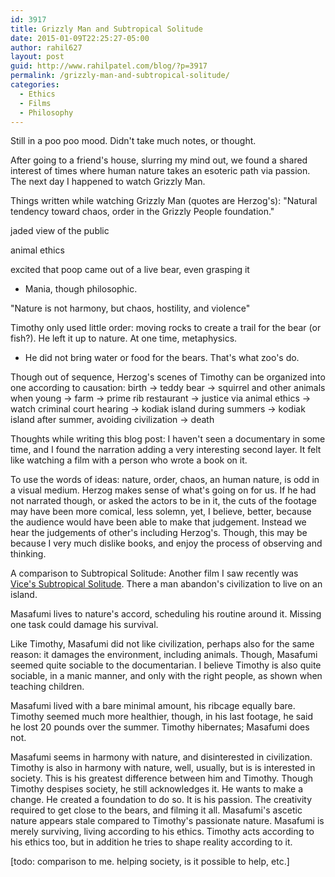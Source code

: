 ```yaml
---
id: 3917
title: Grizzly Man and Subtropical Solitude
date: 2015-01-09T22:25:27-05:00
author: rahil627
layout: post
guid: http://www.rahilpatel.com/blog/?p=3917
permalink: /grizzly-man-and-subtropical-solitude/
categories:
  - Ethics
  - Films
  - Philosophy
---
```

Still in a poo poo mood. Didn't take much notes, or thought.

After going to a friend's house, slurring my mind out, we found a shared interest of times where human nature takes an esoteric path via passion. The next day I happened to watch Grizzly Man.

Things written while watching Grizzly Man (quotes are Herzog's):
"Natural tendency toward chaos, order in the Grizzly People foundation."

jaded view of the public

animal ethics

excited that poop came out of a live bear, even grasping it
  - Mania, though philosophic.

"Nature is not harmony, but chaos, hostility, and violence"

Timothy only used little order: moving rocks to create a trail for the bear (or fish?). He left it up to nature. At one time, metaphysics.
  - He did not bring water or food for the bears. That's what zoo's do.

Though out of sequence, Herzog's scenes of Timothy can be organized into one according to causation:
birth -> teddy bear -> squirrel and other animals when young -> farm -> prime rib restaurant -> justice via animal ethics -> watch criminal court hearing -> kodiak island during summers -> kodiak island after summer, avoiding civilization -> death


Thoughts while writing this blog post:
I haven't seen a documentary in some time, and I found the narration adding a very interesting second layer. It felt like watching a film with a person who wrote a book on it.

To use the words of ideas: nature, order, chaos, an human nature, is odd in a visual medium. Herzog makes sense of what's going on for us. If he had not narrated though, or asked the actors to be in it, the cuts of the footage may have been more comical, less solemn, yet, I believe, better, because the audience would have been able to make that judgement. Instead we hear the judgements of other's including Herzog's. Though, this may be because I very much dislike books, and enjoy the process of observing and thinking.


A comparison to Subtropical Solitude:
Another film I saw recently was <a href="http://www.vice.com/video/subtropical-solitude-123">Vice's Subtropical Solitude</a>. There a man abandon's civilization to live on an island.

Masafumi lives to nature's accord, scheduling his routine around it. Missing one task could damage his survival.

Like Timothy, Masafumi did not like civilization, perhaps also for the same reason: it damages the environment, including animals. Though, Masafumi seemed quite sociable to the documentarian. I believe Timothy is also quite sociable, in a manic manner, and only with the right people, as shown when teaching children.

Masafumi lived with a bare minimal amount, his ribcage equally bare. Timothy seemed much more healthier, though, in his last footage, he said he lost 20 pounds over the summer. Timothy hibernates; Masafumi does not.

Masafumi seems in harmony with nature, and disinterested in civilization. Timothy is also in harmony with nature, well, usually, but is is interested in society. This is his greatest difference between him and Timothy. Though Timothy despises society, he still acknowledges it. He wants to make a change. He created a foundation to do so. It is his passion. The creativity required to get close to the bears, and filming it all. Masafumi's ascetic nature appears stale compared to Timothy's passionate nature. Masafumi is merely surviving, living according to his ethics. Timothy acts according to his ethics too, but in addition he tries to shape reality according to it.

[todo: comparison to me. helping society, is it possible to help, etc.]